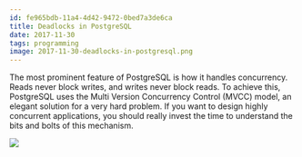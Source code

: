 ```yaml
---
id: fe965bdb-11a4-4d42-9472-0bed7a3de6ca
title: Deadlocks in PostgreSQL
date: 2017-11-30
tags: programming
image: 2017-11-30-deadlocks-in-postgresql.png
---
```


The most prominent feature of PostgreSQL is how it handles concurrency. Reads
never block writes, and writes never block reads. To achieve this, PostgreSQL
uses the Multi Version Concurrency Control (MVCC) model, an elegant solution for
a very hard problem. If you want to design highly concurrent applications, you
should really invest the time to understand the bits and bolts of this
mechanism.

![](https://upload.wikimedia.org/wikipedia/commons/thumb/8/88/Pasive_but_Alert_-_Elephant_Seals_-_panoramio.jpg/640px-Pasive_but_Alert_-_Elephant_Seals_-_panoramio.jpg)
